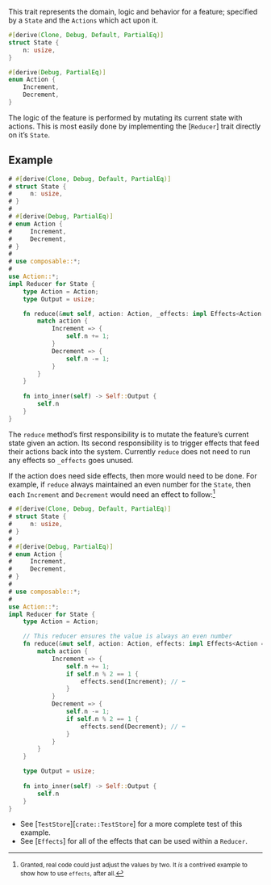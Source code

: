 This trait represents the domain, logic and behavior for a feature; specified by a `State` and the `Actions` which act upon it.

```rust
#[derive(Clone, Debug, Default, PartialEq)]
struct State {
    n: usize,
}

#[derive(Debug, PartialEq)]
enum Action {
    Increment,
    Decrement,
}
```

The logic of the feature is performed by mutating its current state with actions. This is most easily done by implementing the [`Reducer`] trait directly on it’s `State`.



## Example

```rust
# #[derive(Clone, Debug, Default, PartialEq)]
# struct State {
#     n: usize,
# }
# 
# #[derive(Debug, PartialEq)]
# enum Action {
#     Increment,
#     Decrement,
# }
# 
# use composable::*;
#
use Action::*;
impl Reducer for State {
    type Action = Action;
    type Output = usize;

    fn reduce(&mut self, action: Action, _effects: impl Effects<Action = Action>) {
        match action {
            Increment => {
                self.n += 1;
            }
            Decrement => {
                self.n -= 1;
            }
        }
    }
  
    fn into_inner(self) -> Self::Output {
        self.n
    }
}
```

The `reduce` method’s first responsibility is to mutate the feature’s current state given an action. Its second responsibility is to trigger effects that feed their actions back into the system. Currently `reduce` does not need to run any effects so `_effects` goes unused.

If the action does need side effects, then more would need to be done. For example, if `reduce` always maintained an even number for the `State`, then each `Increment` and `Decrement` would need an effect to follow:[^actually…]

[^actually…]: <small>Granted, real code could just adjust the values by two. It *is* a contrived example to show how to use `effects`, after all.</small>

```rust
# #[derive(Clone, Debug, Default, PartialEq)]
# struct State {
#     n: usize,
# }
# 
# #[derive(Debug, PartialEq)]
# enum Action {
#     Increment,
#     Decrement,
# }
# 
# use composable::*;
#
use Action::*;
impl Reducer for State {
    type Action = Action;

    // This reducer ensures the value is always an even number
    fn reduce(&mut self, action: Action, effects: impl Effects<Action = Action>) {
        match action {
            Increment => {
                self.n += 1;
                if self.n % 2 == 1 {
                    effects.send(Increment); // ⬅︎
                }
            }
            Decrement => {
                self.n -= 1;
                if self.n % 2 == 1 {
                    effects.send(Decrement); // ⬅︎
                }
            }
        }
    }

    type Output = usize;
 
    fn into_inner(self) -> Self::Output {
        self.n
    }
}
```

- See [`TestStore`][`crate::TestStore`] for a more complete test of this example.
- See [`Effects`] for all of the effects that can be used within a `Reducer`.
